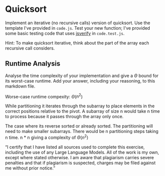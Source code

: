 # Quicksort

Implement an iterative (no recursive calls) version of quicksort. Use the
template I've provided in `code.js`. Test your new function; I've provided some
basic testing code that uses [jsverify](https://jsverify.github.io/) in
`code.test.js`.

Hint: To make quicksort iterative, think about the part of the array each
recursive call considers.

## Runtime Analysis

Analyse the time complexity of your implementation and give a $\Theta$ bound for
its worst-case runtime. Add your answer, including your reasoning, to this
markdown file.

Worse-case runtime compexity: $\Theta$($n^2$)

While partitioning it iterates through the subarray to place elements in the correct positions relative to the pivot.
A subarray of size n would take n time to process because it passes through the array only once.

The case where its reverse sorted or already sorted.
The partitioning will need to make smaller subarrays.
There would be n partitioning steps taking n time.
n * n giving a complexity of $\Theta$($n^2$)

“I certify that I have listed all sources used to complete this exercise, including the use
of any Large Language Models. All of the work is my own, except where stated
otherwise. I am aware that plagiarism carries severe penalties and that if plagiarism is
suspected, charges may be filed against me without prior notice.”
